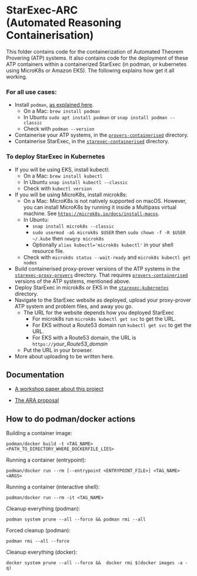 # StarExec-ARC <BR>(Automated Reasoning Containerisation)

This folder contains code for the containerization of Automated Theorem Provering (ATP) systems. 
It also contains code for the deployment of these ATP containers within a containerized StarExec 
(in podman, or kubernetes using MicroK8s or Amazon EKS). 
The following explains how get it all working.

### For all use cases:
* Install `podman`, [as explained here](https://podman.io/docs/installation).
  - On a Mac: `brew install podman` 
  - In Ubuntu `sudo apt install podman` or `snap install podman --classic`
  - Check with `podman --version`
* Containerise your ATP systems, in the [`provers-containerised`](provers-containerised) directory.
* Containerise StarExec, in the [`starexec-containerised`](starexec-containerised) directory.

### To deploy StarExec in Kubernetes
* If you will be using EKS, install kubectl:
  - On a Mac: `brew install kubectl` 
  - In Ubuntu `snap install kubectl --classic`
  - Check with `kubectl version`
* If you will be using MicroK8s, install microk8s:
  - On a Mac: MicroK8s is not natively supported on macOS. 
    However, you can install MicroK8s by running it inside a Multipass virtual machine.
    See [`https://microk8s.io/docs/install-macos`](https://microk8s.io/docs/install-macos).
  - In Ubuntu:
    * `snap install microk8s --classic`
    * `sudo usermod -aG microk8s $USER` then `sudo chown -f -R $USER ~/.kube` then `newgrp microk8s`
    * Optionally `alias kubectl='microk8s kubectl'` in your shell resource file.
  - Check with `microk8s status --wait-ready` and `microk8s kubectl get nodes`
* Build containerised proxy-prover versions of the ATP systems in the 
  [`starexec-proxy-provers`](starexec-proxy-provers) directory.
  That requires [`provers-containerised`](provers-containerised) versions of the ATP systems, 
  mentioned above.
* Deploy StarExec in microk8s or EKS in the [`starexec-kubernetes`](starexec-kubernetes) directory.
* Navigate to the StarExec website as deployed, upload your proxy-prover ATP system and problem 
  files, and away you go.
  - The URL for the website depends how you deployed StarExec
    * For microk8s run `microk8s kubectl get svc` to get the URL.
    * For EKS without a Route53 domain run `kubectl get svc` to get the URL.
    * For EKS with a Route53 domain, the URL is 
      `https://`*your_Route53_domain*
  - Put the URL in your browser.
* More about uploading to be written here.

## Documentation

- [A workshop paper about this project](https://www.eprover.org/EVENTS/IWIL-2024/IWIL-24-Preproceedings.pdf)

- [The ARA proposal](https://www.amazon.science/research-awards/recipients/geoffrey-sutcliffe)

## How to do podman/docker actions

Building a container image:
```shell
podman/docker build -t <TAG_NAME> <PATH_TO_DIRECTORY_WHERE_DOCKERFILE_LIES>
```
Running a container (entrypoint):
```shell
podman/docker run --rm [--entrypoint <ENTRYPOINT_FILE>] <TAG_NAME> <ARGS>
```
Running a container (interactive shell):
```shell
podman/docker run --rm -it <TAG_NAME>
```
Cleanup everything (podman):
```shell
podman system prune --all --force && podman rmi --all
```
Forced cleanup (podman):
```shell
podman rmi --all --force
```
Cleanup everything (docker):
```shell
docker system prune --all --force &&  docker rmi $(docker images -a -q)
```

